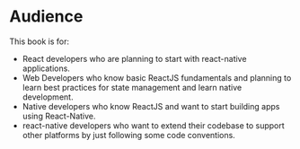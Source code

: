 # Audience

This book is for:

- React developers who are planning to start with react-native applications.
- Web Developers who know basic ReactJS fundamentals and planning to learn best practices for state management and learn native development.
- Native developers who know ReactJS and want to start building apps using React-Native.
- react-native developers who want to extend their codebase to support other platforms by just following some code conventions.
